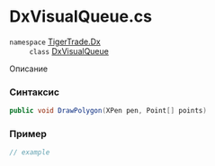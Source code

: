 
# DxVisualQueue.cs
`namespace` [TigerTrade.Dx](../../../TigerTrade.Dx.md)  
&nbsp;&nbsp;&nbsp;&nbsp;&nbsp;&nbsp;&nbsp;&nbsp;&nbsp;`class` [DxVisualQueue](../../DxVisualQueue.cs.md)

Описание

### Синтаксис
```csharp
public void DrawPolygon(XPen pen, Point[] points)
```


### Пример  
```csharp
// example
```
                    
                    